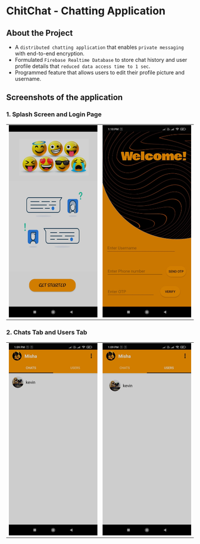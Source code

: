 # ChitChat - Chatting Application

## About the Project

- A `distributed chatting application` that enables `private messaging` with end-to-end encryption.
- Formulated `Firebase Realtime Database` to store chat history and user profile details that `reduced data access time to 1 sec`.
- Programmed feature that allows users to edit their profile picture and username.

## Screenshots of the application

### 1. Splash Screen and Login Page

<table>
        <tr> 
        <td><img src = "screenshots/splash_screen.jpeg"  width="250"></td>
        <td><img src = "screenshots/login.jpeg" width="250"></td>
        </tr>
</table>

### 2. Chats Tab and Users Tab

<table>
        <tr> 
        <td><img src = "screenshots/chat_section.jpeg"  width="250"></td>
        <td><img src = "screenshots/users_section.jpeg" width="250"></td>
        </tr>
</table>
